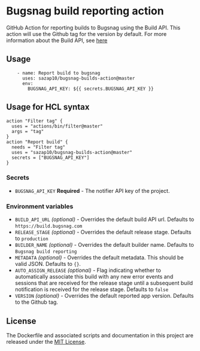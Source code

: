 # Bugsnag build reporting action
GitHub Action for reporting builds to Bugsnag using the Build API. This action will use the Github tag for the version by default. For more information about the Build API, see [here](https://docs.bugsnag.com/api/build/)

## Usage
```
    - name: Report build to bugsnag
      uses: sazap10/bugsnag-builds-action@master
      env:
        BUGSNAG_API_KEY: ${{ secrets.BUGSNAG_API_KEY }}
```

## Usage for HCL syntax
```
action "Filter tag" {
  uses = "actions/bin/filter@master"
  args = "tag"
}
action "Report build" {
  needs = "Filter tag"
  uses = "sazap10/bugsnag-builds-action@master"
  secrets = ["BUGSNAG_API_KEY"]
}
```

### Secrets
* `BUGSNAG_API_KEY` **Required** - The notifier API key of the project.

### Environment variables
* `BUILD_API_URL` *(optional)* - Overrides the default build API url. Defaults to `https://build.bugsnag.com`
* `RELEASE_STAGE` *(optional)* - Overrides the default release stage. Defaults to `production`
* `BUILDER_NAME` *(optional)* - Overrides the default builder name. Defaults to `Bugsnag build reporting`
* `METADATA` *(optional)* - Overrides the default metadata. This should be valid JSON. Defaults to `{}`.
* `AUTO_ASSIGN_RELEASE` *(optional)* - Flag indicating whether to automatically associate this build with any new error events and sessions that are received for the release stage until a subsequent build notification is received for the release stage. Defaults to `false`
* `VERSION` *(optional)* - Overrides the default reported app version. Defaults to the Github tag.

## License
The Dockerfile and associated scripts and documentation in this project are released under the [MIT License](LICENSE).
